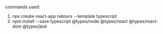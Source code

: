 commands used:
1. npx create-react-app natours --template typescript </br>
2. npm install --save typescript @types/node @types/react @types/react-dom @types/jest </br>

